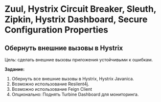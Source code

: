 # Zuul, Hystrix Circuit Breaker, Sleuth, Zipkin, Hystrix Dashboard, Secure Configuration Properties
## Обернуть внешние вызовы в Hystrix

Цель: сделать внешние вызовы приложения устойчивыми к ошибкам.

**Задание:**
1. Обернуть все внешние вызовы в Hystrix, Hystrix Javanica.
1. Возможно использование Resilent4j.
1. Возможно использование Feign Client 
1. Опционально: Поднять Turbine Dashboard для мониторинга.


